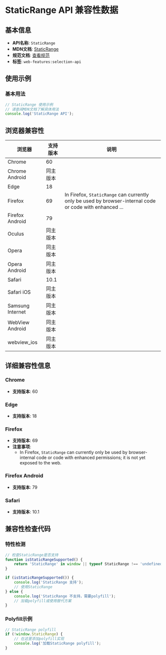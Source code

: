 # StaticRange API 兼容性数据

## 基本信息

- **API名称**: `StaticRange`
- **MDN文档**: [StaticRange](https://developer.mozilla.org/docs/Web/API/StaticRange)
- **规范文档**: [查看规范](https://dom.spec.whatwg.org/#interface-staticrange)
- **标签**: `web-features:selection-api`

## 使用示例

### 基本用法

```javascript
// StaticRange 使用示例
// 请查阅MDN文档了解具体用法
console.log('StaticRange API');
```

## 浏览器兼容性

| 浏览器 | 支持版本 | 说明 |
|--------|----------|------|
| Chrome | 60 |  |
| Chrome Android | 同主版本 |  |
| Edge | 18 |  |
| Firefox | 69 | In Firefox, `StaticRange` can currently only be used by browser-internal code or code with enhanced ... |
| Firefox Android | 79 |  |
| Oculus | 同主版本 |  |
| Opera | 同主版本 |  |
| Opera Android | 同主版本 |  |
| Safari | 10.1 |  |
| Safari iOS | 同主版本 |  |
| Samsung Internet | 同主版本 |  |
| WebView Android | 同主版本 |  |
| webview_ios | 同主版本 |  |

## 详细兼容性信息

### Chrome

- **支持版本**: 60

### Edge

- **支持版本**: 18

### Firefox

- **支持版本**: 69
- **注意事项**:
  - In Firefox, `StaticRange` can currently only be used by browser-internal code or code with enhanced permissions; it is not yet exposed to the web.

### Firefox Android

- **支持版本**: 79

### Safari

- **支持版本**: 10.1

## 兼容性检查代码

### 特性检测

```javascript
// 检查StaticRange是否支持
function isStaticRangeSupported() {
    return 'StaticRange' in window || typeof StaticRange !== 'undefined';
}

if (isStaticRangeSupported()) {
    console.log('StaticRange 支持');
    // 使用StaticRange
} else {
    console.log('StaticRange 不支持，需要polyfill');
    // 加载polyfill或使用替代方案
}
```

### Polyfill示例

```javascript
// StaticRange polyfill
if (!window.StaticRange) {
    // 在这里添加polyfill实现
    console.log('加载StaticRange polyfill');
}
```

